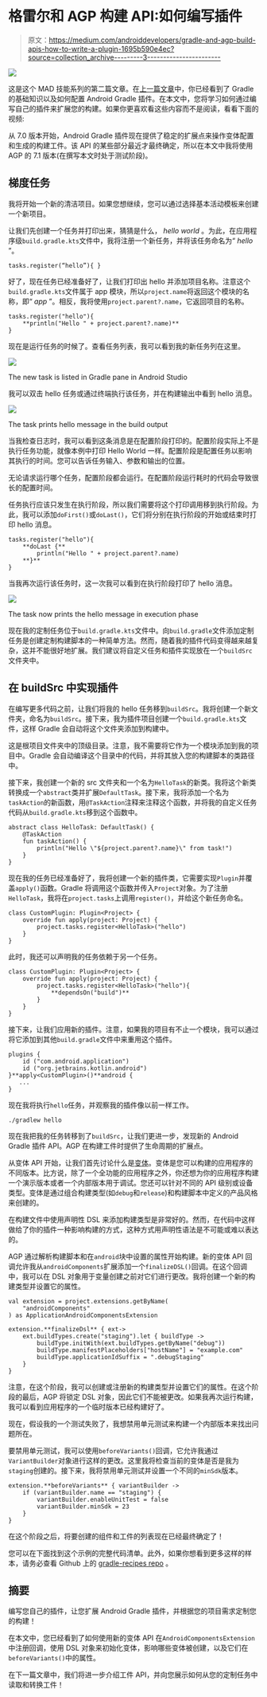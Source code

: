 # 格雷尔和 AGP 构建 API:如何编写插件

> 原文：<https://medium.com/androiddevelopers/gradle-and-agp-build-apis-how-to-write-a-plugin-1695b590e4ec?source=collection_archive---------3----------------------->

![](img/23c70bdc81b12d7b6cb24dad0ddb0123.png)

这是这个 MAD 技能系列的第二篇文章。在[上一篇文章](/androiddevelopers/gradle-and-agp-build-apis-configure-your-build-9a10db5b2262)中，你已经看到了 Gradle 的基础知识以及如何配置 Android Gradle 插件。在本文中，您将学习如何通过编写自己的插件来扩展您的构建。如果你更喜欢看这些内容而不是阅读，看看下面的视频:

从 7.0 版本开始，Android Gradle 插件现在提供了稳定的扩展点来操作变体配置和生成的构建工件。该 API 的某些部分最近才最终确定，所以在本文中我将使用 AGP 的 7.1 版本(在撰写本文时处于测试阶段)。

## 梯度任务

我将开始一个新的清洁项目。如果您想继续，您可以通过选择基本活动模板来创建一个新项目。

让我们先创建一个任务并打印出来，猜猜是什么， *hello world* 。为此，在应用程序级`build.gradle.kts`文件中，我将注册一个新任务，并将该任务命名为“ *hello* ”。

`tasks.register(“hello”){ }`

好了，现在任务已经准备好了，让我们打印出 hello 并添加项目名称。注意这个`build.gradle.kts`文件属于 app 模块，所以`project.name`将返回这个模块的名称，即“ *app* ”。相反，我将使用`project.parent?.name`，它返回项目的名称。

```
tasks.register("hello"){
    **println("Hello " + project.parent?.name)**
}
```

现在是运行任务的时候了。查看任务列表，我可以看到我的新任务列在这里。

![](img/2ffc629a6807c3d2e3c75fa4ef35eb46.png)

The new task is listed in Gradle pane in Android Studio

我可以双击 hello 任务或通过终端执行该任务，并在构建输出中看到 hello 消息。

![](img/fd5d1f55be05d6b5484de80115a94399.png)

The task prints hello message in the build output

当我检查日志时，我可以看到这条消息是在配置阶段打印的。配置阶段实际上不是执行任务功能，就像本例中打印 Hello World 一样。配置阶段是配置任务以影响其执行的时间。您可以告诉任务输入、参数和输出的位置。

无论请求运行哪个任务，配置阶段都会运行。在配置阶段运行耗时的代码会导致很长的配置时间。

任务执行应该只发生在执行阶段，所以我们需要将这个打印调用移到执行阶段。为此，我可以添加`doFirst()`或`doLast()`，它们将分别在执行阶段的开始或结束时打印 hello 消息。

```
tasks.register("hello"){
    **doLast {**
        println("Hello " + project.parent?.name)
    **}**
}
```

当我再次运行该任务时，这一次我可以看到在执行阶段打印了 hello 消息。

![](img/9d8f1549b1bc46bfefa8be590af58761.png)

The task now prints the hello message in execution phase

现在我的定制任务位于`build.gradle.kts`文件中。向`build.gradle`文件添加定制任务是创建定制构建脚本的一种简单方法。然而，随着我的插件代码变得越来越复杂，这并不能很好地扩展。我们建议将自定义任务和插件实现放在一个`buildSrc`文件夹中。

## 在 buildSrc 中实现插件

在编写更多代码之前，让我们将我的 hello 任务移到`buildSrc`。我将创建一个新文件夹，命名为`buildSrc`。接下来，我为插件项目创建一个`build.gradle.kts`文件，这样 Gradle 会自动将这个文件夹添加到构建中。

这是根项目文件夹中的顶级目录。注意，我不需要将它作为一个模块添加到我的项目中。Gradle 会自动编译这个目录中的代码，并将其放入您的构建脚本的类路径中。

接下来，我创建一个新的 src 文件夹和一个名为`HelloTask`的新类。我将这个新类转换成一个`abstract`类并扩展`DefaultTask`。接下来，我将添加一个名为`taskAction`的新函数，用`@TaskAction`注释来注释这个函数，并将我的自定义任务代码从`build.gradle.kts`移到这个函数中。

```
abstract class HelloTask: DefaultTask() {    
    @TaskAction
    fun taskAction() {
        println("Hello \"${project.parent?.name}\" from task!")
    }
}
```

现在我的任务已经准备好了，我将创建一个新的插件类，它需要实现`Plugin`并覆盖`apply()`函数。Gradle 将调用这个函数并传入`Project`对象。为了注册`HelloTask`，我将在`project.tasks`上调用`register()`，并给这个新任务命名。

```
class CustomPlugin: Plugin<Project> {
    override fun apply(project: Project) {
        project.tasks.register<HelloTask>("hello")
    }
}
```

此时，我还可以声明我的任务依赖于另一个任务。

```
class CustomPlugin: Plugin<Project> {
    override fun apply(project: Project) {
        project.tasks.register<HelloTask>("hello"){
            **dependsOn("build")**
        }
    }
}
```

接下来，让我们应用新的插件。注意，如果我的项目有不止一个模块，我可以通过将它添加到其他`build.gradle`文件中来重用这个插件。

```
plugins {
    id ("com.android.application")
    id ("org.jetbrains.kotlin.android")
}**apply<CustomPlugin>()**android {
   ...
}
```

现在我将执行`hello`任务，并观察我的插件像以前一样工作。

`./gradlew hello`

现在我把我的任务转移到了`buildSrc`，让我们更进一步，发现新的 Android Gradle 插件 API。AGP 在构建工件时提供了生命周期的扩展点。

从变体 API 开始，让我们首先讨论什么是[变体](https://developer.android.com/studio/build/build-variants)。变体是您可以构建的应用程序的不同版本。比方说，除了一个全功能的应用程序之外，你还想为你的应用程序构建一个演示版本或者一个内部版本用于调试。您还可以针对不同的 API 级别或设备类型。变体是通过组合构建类型(如`debug`和`release`)和构建脚本中定义的产品风格来创建的。

在构建文件中使用声明性 DSL 来添加构建类型是非常好的。然而，在代码中这样做给了你的插件一种影响构建的方式，这种方式用声明性语法是不可能或难以表达的。

AGP 通过解析构建脚本和在`android`块中设置的属性开始构建。新的变体 API 回调允许我从`androidComponents`扩展添加一个`finalizeDSL()`回调。在这个回调中，我可以在 DSL 对象用于变量创建之前对它们进行更改。我将创建一个新的构建类型并设置它的属性。

```
val extension = project.extensions.getByName(
    "androidComponents"
) as ApplicationAndroidComponentsExtension

extension.**finalizeDsl** { ext->
    ext.buildTypes.create("staging").let { buildType ->
        buildType.initWith(ext.buildTypes.getByName("debug"))
        buildType.manifestPlaceholders["hostName"] = "example.com"
        buildType.applicationIdSuffix = ".debugStaging"
    }
}
```

注意，在这个阶段，我可以创建或注册新的构建类型并设置它们的属性。在这个阶段的最后，AGP 将锁定 DSL 对象，因此它们不能被更改。如果我再次运行构建，我可以看到应用程序的一个临时版本已经构建好了。

现在，假设我的一个测试失败了，我想禁用单元测试来构建一个内部版本来找出问题所在。

要禁用单元测试，我可以使用`beforeVariants()`回调，它允许我通过`VariantBuilder`对象进行这样的更改。这里我将检查当前的变体是否是我为`staging`创建的。接下来，我将禁用单元测试并设置一个不同的`minSdk`版本。

```
extension.**beforeVariants** { variantBuilder ->
    if (variantBuilder.name == "staging") {
        variantBuilder.enableUnitTest = false
        variantBuilder.minSdk = 23
    }
}
```

在这个阶段之后，将要创建的组件和工件的列表现在已经最终确定了！

您可以在下面找到这个示例的完整代码清单。此外，如果你想看到更多这样的样本，请务必查看 Github 上的 [gradle-recipes repo](https://github.com/android/gradle-recipes) 。

## 摘要

编写您自己的插件，让您扩展 Android Gradle 插件，并根据您的项目需求定制您的构建！

在本文中，您已经看到了如何使用新的变体 API 在`AndroidComponentsExtension`中注册回调，使用 DSL 对象来初始化变体，影响哪些变体被创建，以及它们在`beforeVariants()`中的属性。

在下一篇文章中，我们将进一步介绍工件 API，并向您展示如何从您的定制任务中读取和转换工件！
